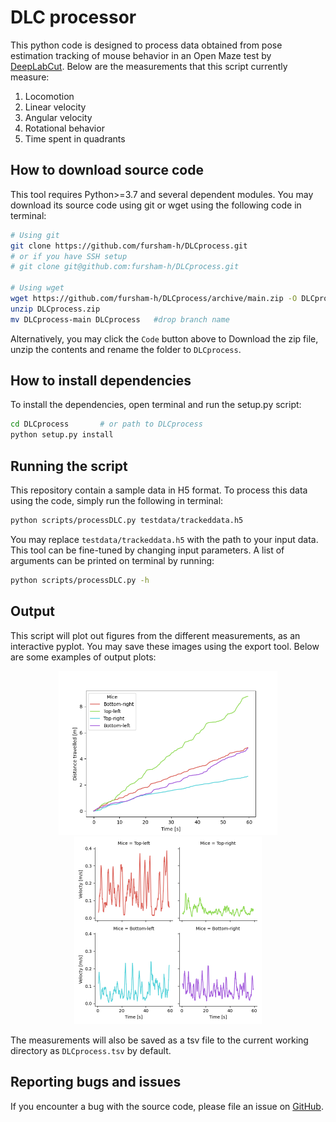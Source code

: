 # DLC processor

This python code is designed to process data obtained from pose estimation
tracking of mouse behavior in an Open Maze test by 
[DeepLabCut](https://github.com/DeepLabCut/DeepLabCut).
Below are the measurements that this script currently measure:

1. Locomotion
2. Linear velocity
3. Angular velocity
4. Rotational behavior
5. Time spent in quadrants

## How to download source code
This tool requires Python>=3.7 and several dependent modules. You may download
its source code using git or wget using the following code in terminal:
```bash
# Using git
git clone https://github.com/fursham-h/DLCprocess.git
# or if you have SSH setup
# git clone git@github.com:fursham-h/DLCprocess.git

# Using wget
wget https://github.com/fursham-h/DLCprocess/archive/main.zip -O DLCprocess.zip
unzip DLCprocess.zip
mv DLCprocess-main DLCprocess   #drop branch name
```

Alternatively, you may click the `Code` button above to Download the zip file, 
unzip the contents and rename the folder to `DLCprocess`.

## How to install dependencies
To install the dependencies, open terminal and run the setup.py script:
```bash
cd DLCprocess       # or path to DLCprocess
python setup.py install
```

## Running the script
This repository contain a sample data in H5 format. To process this data using
the code, simply run the following in terminal:
```bash
python scripts/processDLC.py testdata/trackeddata.h5

```

You may replace `testdata/trackeddata.h5` with the path to your input data. This
tool can be fine-tuned by changing input parameters. A list of arguments can be
printed on terminal by running:
```bash
python scripts/processDLC.py -h
```

## Output 
This script will plot out figures from the different measurements, as an
interactive pyplot. You may save these images using the export tool. Below are
some examples of output plots:

<p align="center">
  <img src="images/Locomotion.png" width="350"/>
  <img src="images/Velocity.png" width="300"/>
</p>

The measurements will also be saved as a tsv file to the current working directory
as `DLCprocess.tsv` by default. 

## Reporting bugs and issues
If you encounter a bug with the source code, please file an issue on 
[GitHub](https://github.com/fursham-h/DLCprocess/issues).

